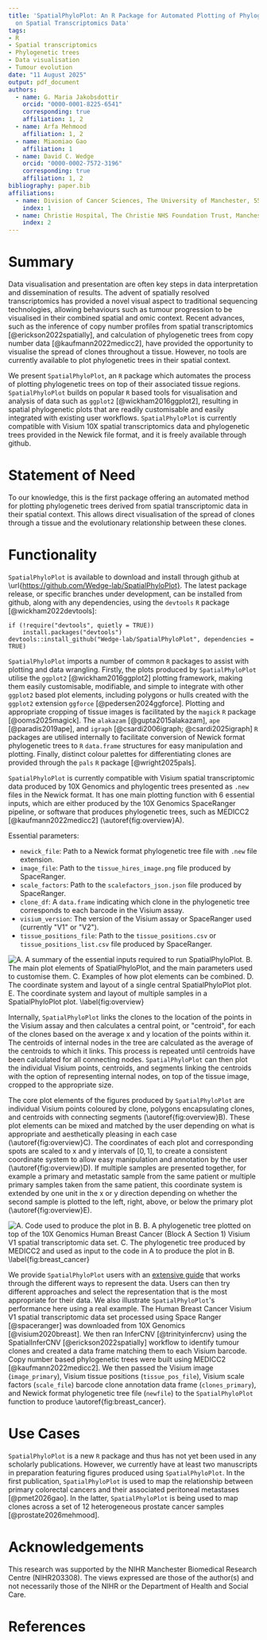 ```yaml
---
title: 'SpatialPhyloPlot: An R Package for Automated Plotting of Phylogenetic Trees
  on Spatial Transcriptomics Data'
tags:
- R
- Spatial transcriptomics
- Phylogenetic trees
- Data visualisation
- Tumour evolution
date: "11 August 2025"
output: pdf_document
authors:
  - name: G. Maria Jakobsdottir
    orcid: "0000-0001-8225-6541"
    corresponding: true
    affiliation: 1, 2
  - name: Arfa Mehmood
    affiliation: 1, 2
  - name: Miaomiao Gao
    affiliation: 1
  - name: David C. Wedge
    orcid: "0000-0002-7572-3196"
    corresponding: true
    affiliation: 1, 2
bibliography: paper.bib
affiliations:
  - name: Division of Cancer Sciences, The University of Manchester, 555 Wilmslow Road, Manchester, M20 4GJ, UK
    index: 1
  - name: Christie Hospital, The Christie NHS Foundation Trust, Manchester Academic Health Science Centre, Manchester, M20 4BX, UK
    index: 2
---
```


# Summary
Data visualisation and presentation are often key steps in data interpretation and dissemination of results.
The advent of spatially resolved transcriptomics has provided a novel visual aspect to traditional sequencing technologies, allowing behaviours such as tumour progression to be visualised in their combined spatial and omic context.
Recent advances, such as the inference of copy number profiles from spatial transcriptomics [@erickson2022spatially], and calculation of phylogenetic trees from copy number data [@kaufmann2022medicc2], have provided the opportunity to visualise the spread of clones throughout a tissue.
However, no tools are currently available to plot phylogenetic trees in their spatial context.

We present `SpatialPhyloPlot`, an `R` package which automates the process of plotting phylogenetic trees on top of their associated tissue regions.
`SpatialPhyloPlot` builds on popular `R` based tools for visualisation and analysis of data such as `ggplot2` [@wickham2016ggplot2], resulting in spatial phylogenetic plots that are readily customisable and easily integrated with existing user workflows.
`SpatialPhyloPlot` is currently compatible with Visium 10X spatial transcriptomics data and phylogenetic trees provided in the Newick file format, and it is freely available through github.

# Statement of Need

To our knowledge, this is the first package offering an automated method for plotting phylogenetic trees derived from spatial transcriptomic data in their spatial context.
This allows direct visualisation of the spread of clones through a tissue and the evolutionary relationship between these clones.

# Functionality

`SpatialPhyloPlot` is available to download and install through github at \url{https://github.com/Wedge-lab/SpatialPhyloPlot}.
The latest package release, or specific branches under development, can be installed from github, along with any dependencies, using the `devtools` `R` package [@wickham2022devtools]:

```
if (!require("devtools", quietly = TRUE))
    install.packages("devtools")
devtools::install_github("Wedge-lab/SpatialPhyloPlot", dependencies = TRUE)
```

`SpatialPhyloPlot` imports a number of common `R` packages to assist with plotting and data wrangling.
Firstly, the plots produced by `SpatialPhyloPlot` utilise the `ggplot2` [@wickham2016ggplot2] plotting framework, making them easily customisable, modifiable, and simple to integrate with other `ggplot2` based plot elements, including polygons or hulls created with the `ggplot2` extension `ggforce` [@pedersen2024ggforce].
Plotting and appropriate cropping of tissue images is facilitated by the `magick` `R` package [@ooms2025magick].
The `alakazam` [@gupta2015alakazam], `ape` [@paradis2019ape], and `igraph` [@csardi2006igraph; @csardi2025igraph] `R` packages are utilised internally to facilitate conversion of Newick format phylogenetic trees to `R` `data.frame` structures for easy manipulation and plotting.
Finally, distinct colour palettes for differentiating clones are provided through the `pals` `R` package [@wright2025pals].

`SpatialPhyloPlot` is currently compatible with Visium spatial transcriptomic data produced by 10X Genomics and phylogentic trees presented as `.new` files in the Newick format.
It has one main plotting function with 6 essential inputs, which are either produced by the 10X Genomics SpaceRanger pipeline, or software that produces phylogenetic trees, such as MEDICC2 [@kaufmann2022medicc2] (\autoref{fig:overview}A).

Essential parameters:

  - `newick_file`: Path to a Newick format phylogenetic tree file with `.new` file extension.
  - `image_file`: Path to the `tissue_hires_image.png` file produced by SpaceRanger.
  - `scale_factors`: Path to the `scalefactors_json.json` file produced by SpaceRanger.
  - `clone_df`: A `data.frame` indicating which clone in the phylogenetic tree corresponds to each barcode in the Visium assay.
  - `visium_version`: The version of the Visium assay or SpaceRanger used (currently "V1" or "V2").
  - `tissue_positions_file`: Path to the `tissue_positions.csv` or `tissue_positions_list.csv` file produced by SpaceRanger.

![A. A summary of the essential inputs required to run `SpatialPhyloPlot`. B. The main plot elements of `SpatialPhyloPlot`, and the main parameters used to customise them. C. Examples of how plot elements can be combined. D. The coordinate system and layout of a single central `SpatialPhyloPlot` plot. E. The coordinate system and layout of multiple samples in a `SpatialPhyloPlot` plot. \label{fig:overview}](paper_figs/Overview_figure.png)

Internally, `SpatialPhyloPlot` links the clones to the location of the points in the Visium assay and then calculates a central point, or "centroid", for each of the clones based on the average x and y location of the points within it.
The centroids of internal nodes in the tree are calculated as the average of the centroids to which it links.
This process is repeated until centroids have been calculated for all connecting nodes.
`SpatialPhyloPlot` can then plot the individual Visium points, centroids, and segments linking the centroids with the option of representing internal nodes, on top of the tissue image, cropped to the appropriate size.

The core plot elements of the figures produced by `SpatialPhyloPlot` are individual Visium points coloured by clone, polygons encapsulating clones, and centroids with connecting segments (\autoref{fig:overview}B).
These plot elements can be mixed and matched by the user depending on what is appropriate and aesthetically pleasing in each case (\autoref{fig:overview}C).
The coordinates of each plot and corresponding spots are scaled to x and y intervals of $[0,1]$, to create a consistent coordinate system to allow easy manipulation and annotation by the user (\autoref{fig:overview}D).
If multiple samples are presented together, for example a primary and metastatic sample from the same patient or multiple primary samples taken from the same patient, this coordinate system is extended by one unit in the x or y direction depending on whether the second sample is plotted to the left, right, above, or below the primary plot (\autoref{fig:overview}E).

![A. Code used to produce the plot in B. B. A phylogenetic tree plotted on top of the 10X Genomics Human Breast Cancer  (Block A Section 1) Visium V1 spatial transcriptomic data set. C. The phylogenetic tree produced by MEDICC2 and used as input to the code in A to produce the plot in B. \label{fig:breast_cancer}](paper_figs/breast_cancer.png)

We provide `SpatialPhyloPlot` users with an [extensive guide](https://wedge-lab.github.io/SpatialPhyloPlot/articles/exploring_plotting_options_in_SpatialPhyloPlot.html) that works through the different ways to represent the data.
Users can then try different approaches and select the representation that is the most appropriate for their data.
We also illustrate `SpatialPhyloPlot`'s performance here using a real example.
The Human Breast Cancer Visium V1 spatial transcriptomic data set processed using Space Ranger [@spaceranger] was downloaded from 10X Genomics [@visium2020breast].
We then ran InferCNV [@trinityinfercnv} using the SpatialInferCNV [@erickson2022spatially] workflow to identify tumour clones and created a data frame matching them to each Visium barcode.
Copy number based phylogenetic trees were built using MEDICC2 [@kaufmann2022medicc2].
We then passed the Visium image (`image_primary`), Visium tissue positions (`tissue_pos_file`), Visium scale factors (`scale_file`) barcode clone annotation data frame (`clones_primary`), and Newick format phylogenetic tree file (`newfile`) to the `SpatialPhyloPlot` function to produce \autoref{fig:breast_cancer}.


# Use Cases

`SpatialPhyloPlot` is a new `R` package and thus has not yet been used in any scholarly publications.
However, we currently have at least two manuscripts in preparation featuring figures produced using `SpatialPhyloPlot`.
In the first publication, `SpatialPhyloPlot` is used to map the relationship between primary colorectal cancers and their associated peritoneal metastases [@pmet2026gao].
In the latter, `SpatialPhyloPlot` is being used to map clones across a set of 12 heterogeneous prostate cancer samples [@prostate2026mehmood].

# Acknowledgements

This research was supported by the NIHR Manchester Biomedical Research Centre (NIHR203308).
The views expressed are those of the author(s) and not necessarily those of the NIHR or the Department of Health and Social Care.

# References
